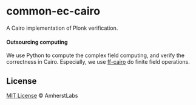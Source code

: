 # common-ec-cairo

A Cairo implementation of Plonk verification.


#### Outsourcing computing

We use Python to compute the complex field computing, and verify the correctness in Cairo. Especially, we use [ff-cairo](https://github.com/EulerSmile/ff-cairo) do finite field operations.


## License
[MIT License](https://opensource.org/licenses/MIT) © AmherstLabs